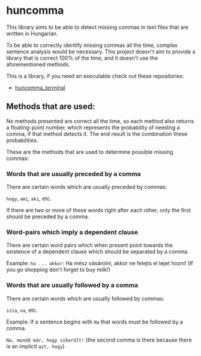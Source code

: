 # huncomma

This library aims to be able to detect missing commas in text files that are written in Hungarian. 

To be able to correctly identify missing commas all the time, complex sentence analysis would be necessary. This project
doesn't aim to provide a library that is correct 100% of the time, and it doesn't use the aforementioned methods.

This is a library, if you need an executable check out these repositories:
* [huncomma_terminal](https://github.com/VaranTavers/huncomma_terminal)

## Methods that are used:
No methods presented are correct all the time, so each method also returns a floating-point number, which represents 
the probability of needing a comma, if that method detects it. The end result is the combination these probabilities. 

These are the methods that are used to determine possible missing commas:

### Words that are usually preceded by a comma

There are certain words which are usually preceded by commas:

`hogy`, `ami`, `aki`, etc.

If there are two or more of these words right after each other, only the first should be preceded by a comma.

### Word-pairs which imply a dependent clause

There are certain word pairs which when present point towards the existence of a dependent clause 
which should be separated by a comma.

Example: `ha ... akkor`: Ha mész vásárolni, akkor ne felejts el tejet hozni! (If you go shopping don't forget to buy milk!)

### Words that are usually followed by a comma

There are certain words which are usually followed by commas:

`szia`, `na`, etc.

Example: If a sentence begins with `Na` that words must be followed by a comma.

`Na, mondd már, hogy sikerült!` (the second comma is there because there is an implicit `azt, hogy`)


